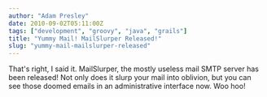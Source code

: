 ```yaml
---
author: "Adam Presley"
date: 2010-09-02T05:11:00Z
tags: ["development", "groovy", "java", "grails"]
title: "Yummy Mail! MailSlurper Released!"
slug: "yummy-mail-mailslurper-released"
---
```


That's right, I said it. MailSlurper, the mostly useless mail SMTP
server has been released! Not only does it slurp your mail into
oblivion, but you can see those doomed emails in an administrative
interface now. Woo hoo!